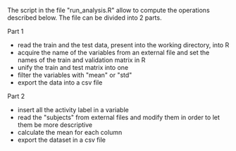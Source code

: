 The script in the file "run_analysis.R" allow to compute the operations described below.
The file can be divided into 2 parts.

Part 1

- read the train and the test data, present into the working directory, into R
- acquire the name of the variables from an external file and set the names of the train and validation matrix in R
- unify the train and test matrix into one 
- filter the variables with "mean" or "std"
- export the data into a csv file


Part 2
- insert all the activity label in a variable
- read the "subjects" from external files and modify them in order to let them be more descriptive
- calculate the mean for each column
- export the dataset in a csv file